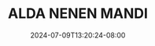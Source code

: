 --- 
title: "ALDA NENEN MANDI"
description: "video   ALDA NENEN MANDI   full vidio  "
date: 2024-07-09T13:20:24-08:00
file_code: "9ilhdzgq63cx"
draft: false
cover: "o0y1yseuqogyfutt.jpg"
tags: ["ALDA", "NENEN", "MANDI", "bokep-indo", "bokep-viral", "bokep-ig"]
length: 1408
fld_id: "1483114"
foldername: "Alda"
categories: ["Alda"]
views: 0
---